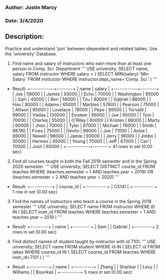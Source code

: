 ### Author: Justin Marcy
### Date: 3/4/2020

## Description:
Practice and understand 'join' between idependent and related tables. Use the 'university' Database.

1) Find name and salary of instructors who earn more than at least one person in Comp. Sci. Department
'''
USE university;
SELECT name, salary
FROM instructor
WHERE salary > (
SELECT MIN(salary) 'Min Salary'
FROM instructor 
WHERE instructor.dept_name='Comp. Sci.'
)
'''
* Result:
+------------+--------+
| name       | salary |
+------------+--------+
| Joe        |  58000 |
| James      |  93000 |
| Echo       |  70000 |
| Washington |  95000 |
| Sam        |  45000 |
| Ben        |  56000 |
| Tzu        |  80000 |
| Gabriel    |  88000 |
| Hou        |  90000 |
| Adams      |  65000 |
| Marbles    |  57800 |
| Pearson    |  75000 |
| Allison    |  85000 |
| Lovelace   |  78000 |
| Pepe       |  89500 |
| Torvald    |  99000 |
| Viellas    | 130000 |
| Einstein   |  95000 |
| Joe        |  65000 |
| Tom        |  70000 |
| Charles    |  55000 |
| O'Riley    |  60000 |
| Kristen    |  66000 |
| Marty      |  60000 |
| Jhon       |  70000 |
| Tyler      |  87000 |
| Michael    |  76000 |
| Smith      |  98780 |
| Fives      |  75000 |
| Devito     |  99000 |
| Joe        |  71000 |
| Anise      |  89000 |
| Newell     |  98000 |
| Jamie      |  93000 |
| Jerry      |  96000 |
| Jimbo      |  50000 |
| Hermes     |  45000 |
| Young      |  75000 |
| Jeff       |  67000 |
| Carl       |  70000 |
| Josh       |  65000 |
+------------+--------+
41 rows in set (0.00 sec)

2) Find all courses taught in both the Fall 2019 semester and in the Spring 2020 semester.
'''
USE university;
SELECT DISTINCT course_id
FROM teaches
WHERE (teaches.semester = 1 AND teaches.year = 2019) 
OR (teaches.semester = 2 AND teaches.year = 2020)
'''
* Result:
+-----------+
| course_id |
+-----------+
| CS141     |
+-----------+
1 row in set (0.00 sec)

3) Find the names of instructors who teach a course in the Spring 2019 semester
'''
USE university;
SELECT name
FROM instructor
WHERE ID IN (
SELECT instr_id
FROM teaches
WHERE teaches.semester = 1 AND teaches.year = 2019
)
'''
* Result:
+---------+
| name    |
+---------+
| Sam     |
| Gabriel |
+---------+
2 rows in set (0.00 sec)

4) Find distinct names of student taught by instructor with id 7101.
'''
USE university;
SELECT name
FROM student 
WHERE id IN (
SELECT id
FROM takes
WHERE course_id IN (
SELECT course_id
FROM teaches
WHERE instr_id=7101
)
)
'''
* Result
+----------+
| name     |
+----------+
| Zhang    |
| Shankar  |
| Levy     |
| Williams |
| Bourikas |
+----------+
5 rows in set (0.00 sec)
